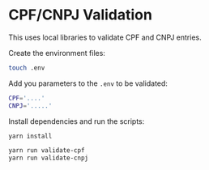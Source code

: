 # CPF/CNPJ Validation

This uses local libraries to validate CPF and CNPJ entries.

Create the environment files:

```sh
touch .env
```

Add you parameters to the `.env` to be validated:

```sh
CPF='....'
CNPJ='.....'
```

Install dependencies and run the scripts:

```sh
yarn install

yarn run validate-cpf
yarn run validate-cnpj
```

